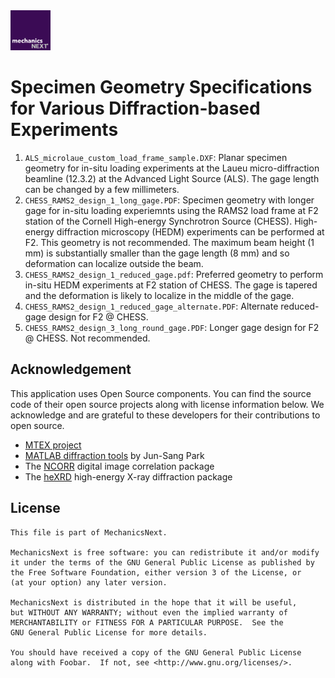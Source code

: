 <img src="https://github.com/MechanicsNext/MechanicsNext/blob/master/MeshnicsNext_Assets/mechanics_next_wordmark.png" width=64px>

# Specimen Geometry Specifications for Various Diffraction-based Experiments

1. `ALS_microlaue_custom_load_frame_sample.DXF`: Planar specimen geometry for in-situ loading experiments at the Laueu micro-diffraction beamline (12.3.2) at the Advanced Light Source (ALS). The gage length can be changed by a few millimeters.
2. `CHESS_RAMS2_design_1_long_gage.PDF`: Specimen geometry with longer gage for in-situ loading experiemnts using the RAMS2 load frame at F2 station of the Cornell High-energy Synchrotron Source (CHESS). High-energy diffraction microscopy (HEDM) experiments can be performed at F2. This geometry is not recommended. The maximum beam height (1 mm) is substantially smaller than the gage length (8 mm) and so deformation can localize outside the beam.
3. `CHESS_RAMS2_design_1_reduced_gage.pdf`: Preferred geometry to perform in-situ HEDM experiments at F2 station of CHESS. The gage is tapered and the deformation is likely to localize in the middle of the gage.
4. `CHESS_RAMS2_design_1_reduced_gage_alternate.PDF`: Alternate reduced-gage design for F2 @ CHESS.
5. `CHESS_RAMS2_design_3_long_round_gage.PDF`: Longer gage design for F2 @ CHESS. Not recommended.


## Acknowledgement

This application uses Open Source components. You can find the source code of their open source projects along with license information below. We acknowledge and are grateful to these developers for their contributions to open source.
* [MTEX project](https://mtex-toolbox.github.io/)
* [MATLAB diffraction tools](https://github.com/junspark/matlab_tools) by Jun-Sang Park
* The [NCORR](http://ncorr.com/) digital image correlation package
* The [heXRD](https://github.com/praxes/hexrd) high-energy X-ray diffraction package

## License

    This file is part of MechanicsNext.

    MechanicsNext is free software: you can redistribute it and/or modify
    it under the terms of the GNU General Public License as published by
    the Free Software Foundation, either version 3 of the License, or
    (at your option) any later version.

    MechanicsNext is distributed in the hope that it will be useful,
    but WITHOUT ANY WARRANTY; without even the implied warranty of
    MERCHANTABILITY or FITNESS FOR A PARTICULAR PURPOSE.  See the
    GNU General Public License for more details.

    You should have received a copy of the GNU General Public License
    along with Foobar.  If not, see <http://www.gnu.org/licenses/>.
